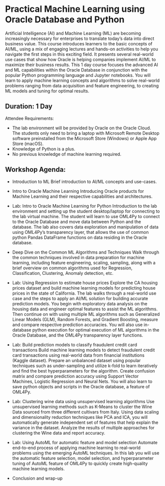 # Practical Machine Learning using Oracle Database and Python

Artificial Intelligence (AI) and Machine Learning (ML) are becoming increasingly necessary for enterprises to translate today’s data into direct business value. This course introduces learners to the basic concepts of AI/ML, using a mix of engaging lectures and hands-on activities to help you navigate the first steps in this exciting field. It presents several real-world use cases that show how Oracle is helping companies implement AI/ML to maximize their business results. 
This 1 day course focuses the advanced AI and ML capabilities within the Oracle Database in conjunction with the popular Python programming language and Jupyter notebooks.  You will learn to apply machine learning concepts and algorithms to solve real-world problems ranging from data acquisition and feature engineering, to creating ML models and tuning for optimal results.  

## Duration: 1 Day

Attendee Requirements:

- The lab environment will be provided by Oracle on the Oracle Cloud. The students only need to bring a laptop with Microsoft Remote Desktop software preinstalled from the Microsoft Store (Windows) or Apple App Store (macOS).
- Knowledge of Python is a plus.
- No previous knowledge of machine learning required.

## Workshop Agenda:

- Introduction to ML
Brief introduction to AI/ML concepts and use-cases.

- Intro to Oracle Machine Learning
Introducing Oracle products for Machine Learning and their respective capabilities and architectures.

- Lab: Intro to Oracle Machine Learning for Python
Introduction to the lab environment and setting up the student desktop/laptop for connecting to the lab virtual machine. The student will learn to use OML4Py to connect to the Oracle Database and move data between Python and the database. The lab also covers data exploration and manipulation of data using OML4Py’s transparency layer, that allows the use of common python Pandas DataFrame functions on data residing in the Oracle database.

- Deep Dive on the Common ML Algorithms and Techniques
Walk through the common techniques involved in data preparation for machine learning, including feature engineering, scaling, sampling, along with a brief overview on common algorithms used  for Regression, Classification, Clustering, Anomaly detection, etc. 

- Lab: Using Regression to estimate house prices
Explore the CA housing prices dataset and build machine learning models for predicting house prices in the state of California. The lab walks through a real-world use case and the steps to apply an AI/ML solution for building accurate prediction models. You begin with exploratory data analysis on the housing data and engineer optimal features to assist the ML algorithms. Then continue on with using multiple ML algorithms such as Generalized Linear Models (GLM), Random Forests, and Gradient Boosting, measure and compare respective prediction accuracies. You will also use in-database python execution for optimal execution of ML algorithms in the Oracle Database, and the OML4Py transparency layer functions. 

- Lab: Build prediction models to classify fraudulent credit card transactions
Build machine learning models to detect fraudulent credit card transactions using real-world data from financial institutions (Kaggle dataset). Prepare an unbalanced dataset using popular techniques such as under-sampling and utilize k-fold to learn iteratively and find the best hyperparameters for the algorithm. Create confusion matrix and compare prediction accuracy using Support Vector Machines, Logistic Regression and Neural Nets. You will also learn to save python objects and scripts in the Oracle database, a feature of OML4Py.

- Lab: Clustering wine data using unsupervised learning algorithms
Use unsupervised learning methods such as K-Means to cluster the Wine Data sourced from three different cultivars from Italy. Using data scaling and  dimensionality reduction techniques like PCA and ICA, you will automatically generate independent set of features that help explain the variance in the dataset. Analyze the results of multiple approaches for clustering the Wine data and report accuracy.

- Lab: Using AutoML for automatic feature and model selection
Automate end-to-end process of applying machine learning to real-world problems using the emerging AutoML techniques. In this lab you will use the automatic feature selection, model selection, and hyperparameter tuning of AutoML feature of OML4Py to quickly create high-quality machine learning models. 

- Conclusion and wrap-up
